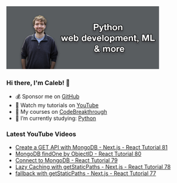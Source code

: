 <img src="github-cover-photo-my-face.jpg" width="400px" />

### Hi there, I'm Caleb! 🍛

- 💰 Sponsor me on [GitHub](https://github.com/sponsors/CalebCurry)
- 🎥 Watch my tutorials on [YouTube](https://www.youtube.com/calebthevideomaker2)
- 📗 My courses on [CodeBreakthrough](https://www.codebreakthrough.com)
- 🤔 I’m currently studying: [Python](https://www.youtube.com/watch?v=s3IvdkCq2_c&t=4254s)

### Latest YouTube Videos
<!-- YOUTUBE:START -->
- [Create a GET API with MongoDB - Next.js - React Tutorial 81](https://www.youtube.com/watch?v=4HyffA5JyoY)
- [MongoDB findOne by ObjectID - React Tutorial 80](https://www.youtube.com/watch?v=RUeWg5aEc24)
- [Connect to MongoDB - React Tutorial 79](https://www.youtube.com/watch?v=t3UjWbh7mqI)
- [Lazy Caching with getStaticPaths - Next.js - React Tutorial 78](https://www.youtube.com/watch?v=f5ePrmR450E)
- [fallback with getStaticPaths - Next.js - React Tutorial 77](https://www.youtube.com/watch?v=-zEqpf_wPhU)
<!-- YOUTUBE:END -->
